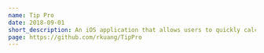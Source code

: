 ```yaml
---
name: Tip Pro
date: 2018-09-01
short_description: An iOS application that allows users to quickly calculate an appropriate tip for their table service
page: https://github.com/rkuang/TipPro
---
```

